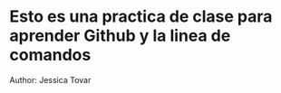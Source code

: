 <h1>
Esto es una practica de clase para aprender Github y la linea de comandos</h1>

<p>Author: Jessica Tovar </p>